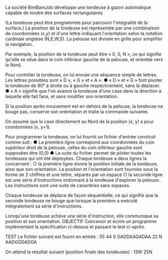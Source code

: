 
La société BimBamJob développe une tondeuse à gazon automatique capable de tondre des surfaces rectangulaires 
 
(La tondeuse peut être programmée pour parcourir l'intégralité de la surface.)  La position de la tondeuse est représentée par une combinaison de coordonnées (x,y) et d'une lettre indiquant l'orientation selon la notation cardinale anglaise (N,E,W,S). La pelouse est divisée en grille pour simplifier la navigation.  
 
Par exemple, la position de la tondeuse peut être « 0, 0, N », ce qui signifie qu'elle se situe dans le coin inférieur gauche de la pelouse, et orientée vers le Nord. 
 
 Pour contrôler la tondeuse, on lui envoie une séquence simple de lettres. Les lettres possibles sont « D », « G » et « A ».  ● « D » et « G » font pivoter la tondeuse de 90° à droite ou à gauche respectivement, sans la déplacer. ● « A » signifie que l'on avance la tondeuse d'une case dans la direction à laquelle elle fait face, et sans modifier son orientation. 
 
Si la position après mouvement est en dehors de la pelouse, la tondeuse ne bouge pas, conserve son orientation et traite la commande suivante.  
 
On assume que la case directement au Nord de la position (x, y) a pour coordonnées (x, y+1).  
 
Pour programmer la tondeuse, on lui fournit un fichier d'entrée construit comme suit :  ● La première ligne correspond aux coordonnées du coin supérieur droit de la pelouse, celles du coin inférieur gauche sont supposées être (0,0)  ● La suite du fichier permet de piloter toutes les tondeuses qui ont été déployées. Chaque tondeuse a deux lignes la concernant :  ○ la première ligne donne la position initiale de la tondeuse, ainsi que son orientation. La position et l'orientation sont fournies sous la forme de 2 chiffres et une lettre, séparés par un espace  ○ la seconde ligne est une série d'instructions ordonnant à la tondeuse d'explorer la pelouse. Les instructions sont une suite de caractères sans espaces. 
 
Chaque tondeuse se déplace de façon séquentielle, ce qui signifie que la seconde tondeuse ne bouge que lorsque la première a exécuté intégralement sa série d'instructions.  
 
Lorsqu'une tondeuse achève une série d'instruction, elle communique sa position et son orientation. 
OBJECTIF Concevoir et écrire un programme implémentant la spécification ci-dessus et passant le test ci-après. 
 
TEST Le fichier suivant est fourni en entrée : 55 44 S GADDAAGADAA 22 N AADGGDADGA 
 
 
On attend le résultat suivant (position finale des tondeuses) :  13W 25N 
